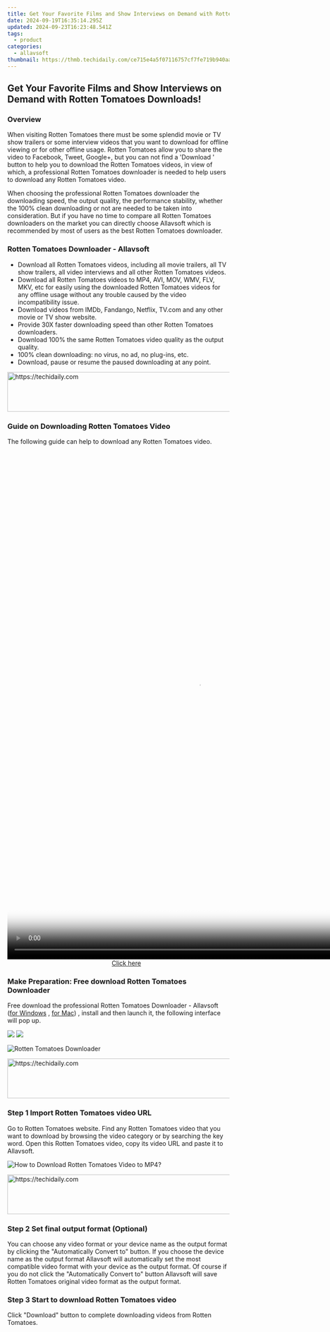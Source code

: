 ```yaml
---
title: Get Your Favorite Films and Show Interviews on Demand with Rotten Tomatoes Downloads!
date: 2024-09-19T16:35:14.295Z
updated: 2024-09-23T16:23:48.541Z
tags:
  - product
categories:
  - allavsoft
thumbnail: https://thmb.techidaily.com/ce715e4a5f07116757cf7fe719b940aadd98801d018a43c3249d3a4866964b88.jpg
---
```


## Get Your Favorite Films and Show Interviews on Demand with Rotten Tomatoes Downloads!

### Overview

When visiting Rotten Tomatoes there must be some splendid movie or TV show trailers or some interview videos that you want to download for offline viewing or for other offline usage. Rotten Tomatoes allow you to share the video to Facebook, Tweet, Google+, but you can not find a 'Download ' button to help you to download the Rotten Tomatoes videos, in view of which, a professional Rotten Tomatoes downloader is needed to help users to download any Rotten Tomatoes video.

When choosing the professional Rotten Tomatoes downloader the downloading speed, the output quality, the performance stability, whether the 100% clean downloading or not are needed to be taken into consideration. But if you have no time to compare all Rotten Tomatoes downloaders on the market you can directly choose Allavsoft which is recommended by most of users as the best Rotten Tomatoes downloader.

### Rotten Tomatoes Downloader - Allavsoft

* Download all Rotten Tomatoes videos, including all movie trailers, all TV show trailers, all video interviews and all other Rotten Tomatoes videos.
* Download all Rotten Tomatoes videos to MP4, AVI, MOV, WMV, FLV, MKV, etc for easily using the downloaded Rotten Tomatoes videos for any offline usage without any trouble caused by the video incompatibility issue.
* Download videos from IMDb, Fandango, Netflix, TV.com and any other movie or TV show website.
* Provide 30X faster downloading speed than other Rotten Tomatoes downloaders.
* Download 100% the same Rotten Tomatoes video quality as the output quality.
* 100% clean downloading: no virus, no ad, no plug-ins, etc.
* Download, pause or resume the paused downloading at any point.

<!-- affiliate ads begin -->
<a href="https://appsumo.8odi.net/c/5597632/2123731/7443" target="_top" id="2123731">
  <img src="//a.impactradius-go.com/display-ad/7443-2123731" border="0" alt="https://techidaily.com" width="728" height="90"/>
</a>
<img height="0" width="0" src="https://appsumo.8odi.net/i/5597632/2123731/7443" style="position:absolute;visibility:hidden;" border="0" />
<!-- affiliate ads end -->

### Guide on Downloading Rotten Tomatoes Video

The following guide can help to download any Rotten Tomatoes video.

<!-- affiliate ads begin -->
<span id="1542129">
					<video width="864" height="1152" style="cursor:pointer"
           poster="//a.impactradius-go.com/display-clicktoplayimage/1542129.png"
           onclick="if(!this.playClicked){this.play();this.setAttribute('controls',true);this.playClicked=true;}">
	   <source src="//a.impactradius-go.com/display-ad/16836-1542129">
	   <img src="//a.impactradius-go.com/display-clicktoplayimage/1542129.png" style="border: none; height: 100%; width: 100%; object-fit: contain">
	</video>
	<div style="width:540px;text-align:center"><a href="javascript:window.open(decodeURIComponent('https%3A%2F%2F25home.pxf.io%2Fc%2F5597632%2F1542129%2F16836'), '_blank');void(0);">Click here</a></div>
</span>
<img height="0" width="0" src="https://imp.pxf.io/i/5597632/1542129/16836" style="position:absolute;visibility:hidden;" border="0" />
<!-- affiliate ads end -->

### Make Preparation: Free download Rotten Tomatoes Downloader

Free download the professional Rotten Tomatoes Downloader - Allavsoft ([for Windows](https://tools.techidaily.com/allavsoft/products/) , [for Mac](https://tools.techidaily.com/allavsoft/products/)) , install and then launch it, the following interface will pop up.

[![](https://www.allavsoft.com/how-to/../images/how-to/free-download-win.jpg)](https://tools.techidaily.com/allavsoft/products/) [![](https://www.allavsoft.com/how-to/../images/how-to/free-download-mac.jpg)](https://tools.techidaily.com/allavsoft/products/)

![Rotten Tomatoes Downloader](https://www.allavsoft.com/how-to/../images/allavsoft/screen-shot-600.jpg)

<!-- affiliate ads begin -->
<a href="https://ephamedtechinc.pxf.io/c/5597632/2137223/26400" target="_top" id="2137223">
  <img src="//a.impactradius-go.com/display-ad/26400-2137223" border="0" alt="https://techidaily.com" width="728" height="90"/>
</a>
<img height="0" width="0" src="https://ephamedtechinc.pxf.io/i/5597632/2137223/26400" style="position:absolute;visibility:hidden;" border="0" />
<!-- affiliate ads end -->

### Step 1 Import Rotten Tomatoes video URL

Go to Rotten Tomatoes website. Find any Rotten Tomatoes video that you want to download by browsing the video category or by searching the key word. Open this Rotten Tomatoes video, copy its video URL and paste it to Allavsoft.

![How to Download Rotten Tomatoes Video to MP4?](https://www.allavsoft.com/how-to/../images/how-to/download-rtmp-video/download-rtmp-video.jpg)

<!-- affiliate ads begin -->
<a href="https://appsumo.8odi.net/c/5597632/2044586/7443" target="_top" id="2044586">
  <img src="//a.impactradius-go.com/display-ad/7443-2044586" border="0" alt="https://techidaily.com" width="728" height="90"/>
</a>
<img height="0" width="0" src="https://appsumo.8odi.net/i/5597632/2044586/7443" style="position:absolute;visibility:hidden;" border="0" />
<!-- affiliate ads end -->

### Step 2 Set final output format (Optional)

You can choose any video format or your device name as the output format by clicking the "Automatically Convert to" button. If you choose the device name as the output format Allavsoft will automatically set the most compatible video format with your device as the output format. Of course if you do not click the "Automatically Convert to" button Allavsoft will save Rotten Tomatoes original video format as the output format.

### Step 3 Start to download Rotten Tomatoes video

Click "Download" button to complete downloading videos from Rotten Tomatoes.

<ins class="adsbygoogle"
     style="display:block"
     data-ad-format="autorelaxed"
     data-ad-client="ca-pub-7571918770474297"
     data-ad-slot="1223367746"></ins>

<ins class="adsbygoogle"
     style="display:block"
     data-ad-client="ca-pub-7571918770474297"
     data-ad-slot="8358498916"
     data-ad-format="auto"
     data-full-width-responsive="true"></ins>




